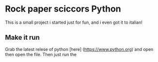 # Rock paper sciccors Python

This is a small project i started just for fun, and i even got it to italian!

## Make it run

Grab the latest relese of python [here] (<https://www.python.org>) and open then open the file. Then just run the
